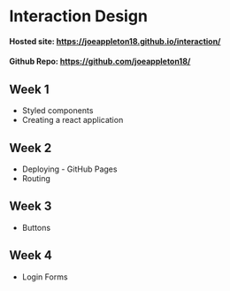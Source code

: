 # Interaction Design

#### Hosted site: https://joeappleton18.github.io/interaction/

#### Github Repo: https://github.com/joeappleton18/

## Week 1

- Styled components
- Creating a react application

## Week 2

- Deploying - GitHub Pages
- Routing

## Week 3

- Buttons


## Week 4 

- Login Forms 

